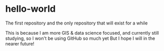 # hello-world
The first repository and the only repository that will exist for a while

This is because I am more GIS & data science focused, and currently still studying, so I won't be using GitHub so much yet
But I hope I will in the nearer future!
